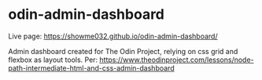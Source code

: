 # odin-admin-dashboard
Live page: https://showme032.github.io/odin-admin-dashboard/

Admin dashboard created for The Odin Project, relying on css grid and flexbox as layout tools.
Per: https://www.theodinproject.com/lessons/node-path-intermediate-html-and-css-admin-dashboard
